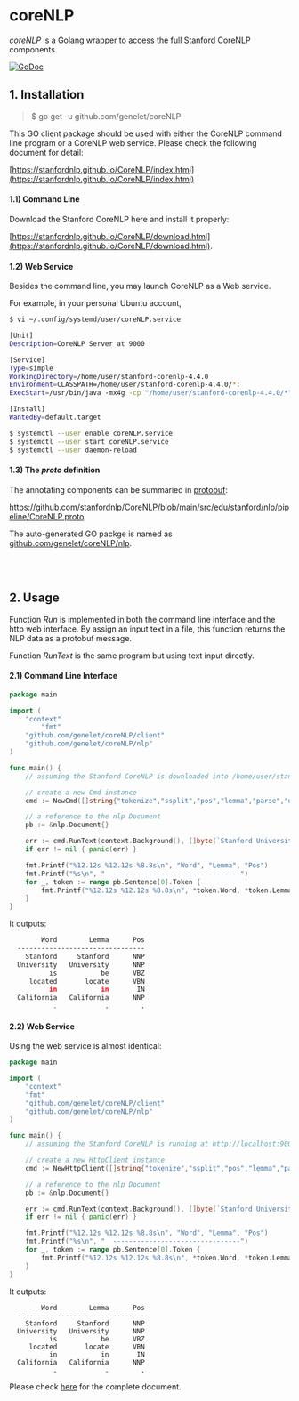 # coreNLP
*coreNLP* is a Golang wrapper to access the full Stanford CoreNLP components.

[![GoDoc](https://godoc.org/github.com/genelet/coreNLP?status.svg)](https://godoc.org/github.com/genelet/coreNLP)

## 1. Installation

> $ go get -u github.com/genelet/coreNLP

This GO client package should be used with either the CoreNLP command line program or a CoreNLP web service. Please check the following document for detail:

[https://stanfordnlp.github.io/CoreNLP/index.html](https://stanfordnlp.github.io/CoreNLP/index.html)


#### 1.1) Command Line

Download the Stanford CoreNLP here and install it properly:

[https://stanfordnlp.github.io/CoreNLP/download.html](https://stanfordnlp.github.io/CoreNLP/download.html).


#### 1.2) Web Service

Besides the command line, you may launch CoreNLP as a Web service. 

For example, in your personal Ubuntu account, 
```bash
$ vi ~/.config/systemd/user/coreNLP.service 

[Unit]
Description=CoreNLP Server at 9000

[Service]
Type=simple
WorkingDirectory=/home/user/stanford-corenlp-4.4.0
Environment=CLASSPATH=/home/user/stanford-corenlp-4.4.0/*:
ExecStart=/usr/bin/java -mx4g -cp "/home/user/stanford-corenlp-4.4.0/*" edu.stanford.nlp.pipeline.StanfordCoreNLPServer -port 9000 -timeout 15000

[Install]
WantedBy=default.target

$ systemctl --user enable coreNLP.service
$ systemctl --user start coreNLP.service
$ systemctl --user daemon-reload
```

#### 1.3) The *proto* definition

The annotating components can be summaried in [protobuf](https://developers.google.com/protocol-buffers/docs/overview):

https://github.com/stanfordnlp/CoreNLP/blob/main/src/edu/stanford/nlp/pipeline/CoreNLP.proto

The auto-generated GO packge is named as [github.com/genelet/coreNLP/nlp](github.com/genelet/coreNLP/nlp).

<br /><br />

## 2. Usage

Function *Run* is implemented in both 
the command line interface and the http web interface. By assign an input text
in a file, this function returns the NLP data as a protobuf message.

Function *RunText* is the same program but using text input directly.

#### 2.1) Command Line Interface

```go
package main

import (
	"context"
        "fmt"
	"github.com/genelet/coreNLP/client"
	"github.com/genelet/coreNLP/nlp"
)

func main() {
	// assuming the Stanford CoreNLP is downloaded into /home/user/stanford-corenlp-4.4.0

	// create a new Cmd instance
	cmd := NewCmd([]string{"tokenize","ssplit","pos","lemma","parse","depparse"}, "/home/user/stanford-corenlp-4.4.0/*")

	// a reference to the nlp Document
	pb := &nlp.Document{}

	err := cmd.RunText(context.Background(), []byte(`Stanford University is located in California. It is a great university, founded in 1891.`), pb)
    if err != nil { panic(err) }

    fmt.Printf("%12.12s %12.12s %8.8s\n", "Word", "Lemma", "Pos")
    fmt.Printf("%s\n", "  --------------------------------")
    for _, token := range pb.Sentence[0].Token {
        fmt.Printf("%12.12s %12.12s %8.8s\n", *token.Word, *token.Lemma, *token.Pos)
    }
}
```
It outputs:
```bash
        Word        Lemma      Pos
  --------------------------------
    Stanford     Stanford      NNP
  University   University      NNP
          is           be      VBZ
     located       locate      VBN
          in           in       IN
  California   California      NNP
           .            .        .
```

#### 2.2) Web Service

Using the web service is almost identical:

```go
package main

import (
    "context"
    "fmt"
    "github.com/genelet/coreNLP/client"
    "github.com/genelet/coreNLP/nlp"
)

func main() {
    // assuming the Stanford CoreNLP is running at http://localhost:9000

    // create a new HttpClient instance
    cmd := NewHttpClient([]string{"tokenize","ssplit","pos","lemma","parse","depparse"}, "http://localhost:9000")

    // a reference to the nlp Document
    pb := &nlp.Document{}

    err := cmd.RunText(context.Background(), []byte(`Stanford University is located in California. It is a great university, founded in 1891.`), pb)
    if err != nil { panic(err) }

    fmt.Printf("%12.12s %12.12s %8.8s\n", "Word", "Lemma", "Pos")
    fmt.Printf("%s\n", "  --------------------------------")
    for _, token := range pb.Sentence[0].Token {
        fmt.Printf("%12.12s %12.12s %8.8s\n", *token.Word, *token.Lemma, *token.Pos)
    }
}
```

It outputs:
```
        Word        Lemma      Pos
  --------------------------------
    Stanford     Stanford      NNP
  University   University      NNP
          is           be      VBZ
     located       locate      VBN
          in           in       IN
  California   California      NNP
           .            .        .
```

Please check [here]() for the complete document.
